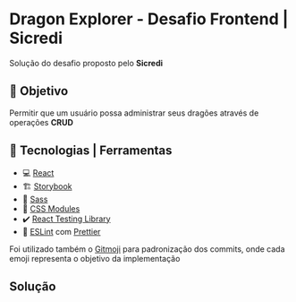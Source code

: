 # Dragon Explorer - Desafio Frontend | Sicredi
Solução do desafio proposto pelo **Sicredi**

## :dart:  Objetivo
Permitir que um usuário possa administrar seus dragões através de operações **CRUD**

## :wrench: Tecnologias | Ferramentas
* :computer: [React](https://pt-br.reactjs.org/)
* :building_construction: [Storybook](https://storybook.js.org/) 
* :art: [Sass](https://sass-lang.com/)
* :lipstick: [CSS Modules](https://github.com/css-modules/css-modules)
* :heavy_check_mark: [React Testing Library](https://testing-library.com/docs/react-testing-library/intro/)
* :memo: [ESLint](https://eslint.org/) com [Prettier](https://prettier.io/)


Foi utilizado também o [Gitmoji](https://gitmoji.dev/) para padronização dos commits, onde cada emoji representa o objetivo da implementação

## Solução
